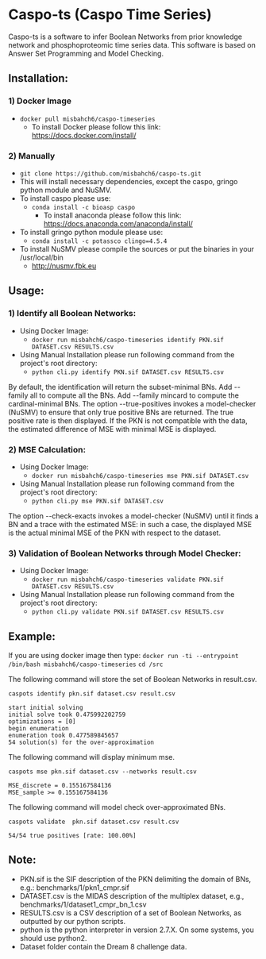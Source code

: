 # Caspo-ts (Caspo Time Series)
Caspo-ts is a software to infer Boolean Networks from prior knowledge network and phosphoproteomic time series data. This software is based on Answer Set Programming and Model Checking. 

## Installation:  
### 1) Docker Image   
   * ```docker pull misbahch6/caspo-timeseries```  
     * To install Docker please follow this link: https://docs.docker.com/install/

### 2) Manually  
   * ```git clone https://github.com/misbahch6/caspo-ts.git```  
   * This will install necessary dependencies, except the caspo, gringo python module and NuSMV.
   * To install caspo please use:
     * ```conda install -c bioasp caspo```
        * To install anaconda please follow this link: https://docs.anaconda.com/anaconda/install/
   * To install gringo python module please use:
     * ```conda install -c potassco clingo=4.5.4```
   * To install NuSMV please compile the sources or put the binaries in your /usr/local/bin
     * http://nusmv.fbk.eu

## Usage:  
### 1) Identify all Boolean Networks:
   * Using Docker Image:
     * ```docker run misbahch6/caspo-timeseries identify PKN.sif DATASET.csv RESULTS.csv```   
   * Using Manual Installation please run following command from the project's root directory:
     * ```python cli.py identify PKN.sif DATASET.csv RESULTS.csv```    
     
   By default, the identification will return the subset-minimal BNs. Add --family all to compute all the BNs. Add --family      mincard to compute the cardinal-minimal BNs.
   The option --true-positives invokes a model-checker (NuSMV) to ensure that only true positive BNs are returned. The true      positive rate is then displayed. If the PKN is not compatible with the data, the estimated difference of MSE with minimal    MSE is displayed.

### 2) MSE Calculation:
   * Using Docker Image:
     * ``` docker run misbahch6/caspo-timeseries mse PKN.sif DATASET.csv ```
   * Using Manual Installation please run following command from the project's root directory:
     * ```python cli.py mse PKN.sif DATASET.csv```   
     
   The option --check-exacts invokes a model-checker (NuSMV) until it finds a BN and a trace with the estimated MSE: in such    a case, the displayed MSE is the actual minimal MSE of the PKN with respect to the dataset.

### 3) Validation of Boolean Networks through Model Checker:
   * Using Docker Image:
     * ```docker run misbahch6/caspo-timeseries validate PKN.sif DATASET.csv RESULTS.csv``` 
   * Using Manual Installation please run following command from the project's root directory:
     * ```python cli.py validate PKN.sif DATASET.csv RESULTS.csv``` 
     
## Example:
If you are using docker image then type:
```docker run -ti --entrypoint /bin/bash misbahch6/caspo-timeseries```
```cd /src```

The following command will store the set of Boolean Networks in result.csv.

```caspots identify pkn.sif dataset.csv result.csv```
```
start initial solving
initial solve took 0.475992202759
optimizations = [0]
begin enumeration
enumeration took 0.477589845657
54 solution(s) for the over-approximation
```
The following command will display minimum mse. 

```caspots mse pkn.sif dataset.csv --networks result.csv```
```
MSE_discrete = 0.155167584136
MSE_sample >= 0.155167584136
```
The following command will model check over-approximated BNs.

```caspots validate  pkn.sif dataset.csv result.csv```
```
54/54 true positives [rate: 100.00%]
```
## Note:
* PKN.sif is the SIF description of the PKN delimiting the domain of BNs, e.g.: benchmarks/1/pkn1_cmpr.sif  
* DATASET.csv is the MIDAS description of the multiplex dataset, e.g., benchmarks/1/dataset1_cmpr_bn_1.csv  
* RESULTS.csv is a CSV description of a set of Boolean Networks, as outputted by our python scripts.  
* python is the python interpreter in version 2.7.X. On some systems, you should use python2.  
* Dataset folder contain the Dream 8 challenge data. 
